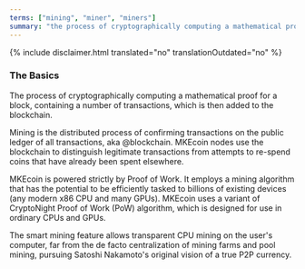 ```yaml
---
terms: ["mining", "miner", "miners"]
summary: "the process of cryptographically computing a mathematical proof for a block, containing a number of transactions, which is then added to the blockchain"
---
```


{% include disclaimer.html translated="no" translationOutdated="no" %}
### The Basics

The process of cryptographically computing a mathematical proof for a block, containing a number of transactions, which is then added to the blockchain.

Mining is the distributed process of confirming transactions on the public ledger of all transactions, aka @blockchain.  MKEcoin nodes use the blockchain to distinguish legitimate transactions from attempts to re-spend coins that have already been spent elsewhere.

MKEcoin is powered strictly by Proof of Work. It employs a mining algorithm that has the potential to be efficiently tasked to billions of existing devices (any modern x86 CPU and many GPUs). MKEcoin uses a variant of CryptoNight Proof of Work (PoW) algorithm, which is designed for use in ordinary CPUs and GPUs.

The smart mining feature allows transparent CPU mining on the user's computer, far from the de facto centralization of mining farms and pool mining, pursuing Satoshi Nakamoto's original vision of a true P2P currency.
